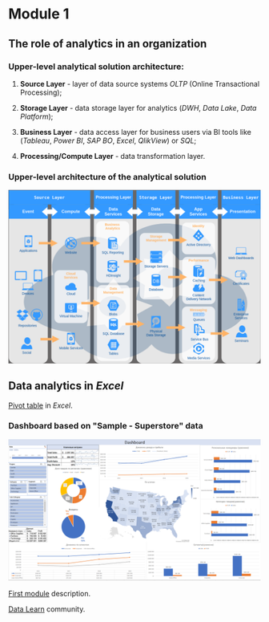 # Module 1

## The role of analytics in an organization

### Upper-level analytical solution architecture:

1. **Source Layer** - layer of data source systems _OLTP_ (Online Transactional Processing);

2. **Storage Layer** - data storage layer for analytics (_DWH_, _Data Lake_, _Data Platform_);

3. **Business Layer** - data access layer for business users via BI tools like (_Tableau_, _Power BI_, _SAP BO_, _Excel_, _QlikView_) or _SQL_;

4. **Processing/Compute Layer** - data transformation layer.

###  Upper-level architecture of the analytical solution

![Architecture](https://github.com/Vainane/DE-101/blob/main/Module%201/Layers%20-%20Structure.png)
  
## Data analytics in _Excel_

[Pivot table](https://github.com/Vainane/DE-101/blob/main/Module%201/Sample%20-%20Superstore%20-%20Dashboard.xlsx) in _Excel_.

### Dashboard based on "Sample - Superstore" data

![Dashboard](https://github.com/Vainane/DE-101/blob/main/Module%201/Dashboard.png)


[First module](https://github.com/Data-Learn/data-engineering/blob/master/DE-101%20Modules/Module01/DE%20-%20101%20Lab%201.1/readme.md) description.

[Data Learn](https://github.com/Data-Learn) community.
